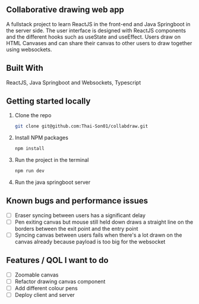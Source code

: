 ## Collaborative drawing web app
A fullstack project to learn ReactJS in the front-end and Java Springboot in the server side. The user interface is designed with ReactJS components and the different hooks such as useState and useEffect. Users draw on HTML Canvases and can share their canvas to other users to draw together using websockets. 


## Built With
ReactJS,
Java Springboot and Websockets,
Typescript

## Getting started locally
1. Clone the repo
   ```sh
   git clone git@github.com:Thai-Son01/collabdraw.git
   ```
2. Install NPM packages
   ```sh
   npm install
   ```
3. Run the project in the terminal
   ```sh
   npm run dev
   ```
4. Run the java springboot server
## Known bugs and performance issues
- [ ] Eraser syncing between users has a significant delay
- [ ] Pen exiting canvas but mouse still held down draws a straight line on the borders between the exit point and the entry point
- [ ] Syncing canvas between users fails when there's a lot drawn on the canvas already because payload is too big for the websocket

## Features / QOL I want to do
- [ ] Zoomable canvas
- [ ] Refactor drawing canvas component
- [ ] Add different colour pens
- [ ] Deploy client and server
